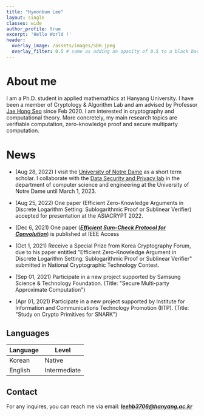 ```yaml
---
title: "Hyeonbum Lee"
layout: single
classes: wide
author_profile: true
excerpt: 'Hello World !'
header:
  overlay_image: /assets/images/SDH.jpeg
  overlay_filter: 0.5 # same as adding an opacity of 0.5 to a black background
---
```


# About me

I am a Ph.D. student in applied mathemathics at Hanyang University. I have been a member of Cryptology & Algorithm Lab and am advised by Professor [Jae Hong Seo](https://sites.google.com/site/jhsbhs/) since Feb 2020. I am interested in cryptography and computational theory. More concretely, my main research topics are verifiable computation, zero-knowledge proof and secure multiparty computation.

# News
- (Aug 28, 2022) I visit the [University of Notre Dame](https://www.nd.edu) as a short term scholar. I collaborate with the [Data Security and Privacy lab](https://sites.nd.edu/dsp-lab/) in the department of computer science and engineering at the University of Notre Dame until March 1, 2023.

- (Aug 25, 2022) One paper (Efficient Zero-Knowledge Arguments in Discrete Logarithm Setting: Sublogarithmic Proof or Sublinear Verifier) accepted for presentation at the ASIACRYPT 2022.

- (Dec 6, 2021) One paper (**_[Efficient Sum-Check Protocol for Convolution](https://ieeexplore.ieee.org/document/9638642)_**) is published at IEEE Access

- (Oct 1, 2021) Receive a Special Prize from Korea Cryptography Forum, due to his paper entitled "Efficient Zero-Knowledge Argument in Discrete Logarithm Setting: Sublogarithmic Proof or Sublinear Verifier" submitted in National Cryptographic Technology Contest.

- (Sep 01, 2021) Participate in a new project supported by Samsung Science & Technology Foundation. 
(Title: "Secure Multi-party Approximate Computation")

- (Apr 01, 2021) Participate in a new project supported by Institute for Information and Communications Technology Promotion (IITP). 
(Title: "Study on Crypto Primitives for SNARK")

## Languages

| Language | Level  |
|----------|--------|
| Korean   | Native |
| English  | Intermediate |

## Contact

For any inquires, you can reach me via email: **_[leehb3706@hanyang.ac.kr](mailto:leehb3706@hanyang.ac.kr)_**

